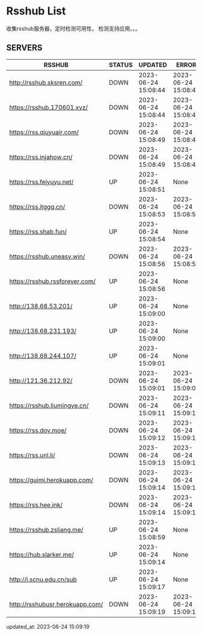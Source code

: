 # Rsshub List

收集rsshub服务器，定时检测可用性， 检测支持应用。。。


## SERVERS

|  RSSHUB   | STATUS  | UPDATED  | ERROR  | TWITTER |  
|  ----  | ----  | ----  | ----  | ---- |  
| http://rsshub.sksren.com/ | DOWN | 2023-06-24 15:08:44 | 2023-06-24 15:08:44 |  
| https://rsshub.170601.xyz/ | DOWN | 2023-06-24 15:08:44 | 2023-06-24 15:08:44 |  
| https://rss.qiuyuair.com/ | DOWN | 2023-06-24 15:08:49 | 2023-06-24 15:08:49 |  
| https://rss.injahow.cn/ | DOWN | 2023-06-24 15:08:49 | 2023-06-24 15:08:49 |  
| https://rss.feiyuyu.net/ | UP | 2023-06-24 15:08:51 | None |OK|  
| https://rss.itggg.cn/ | DOWN | 2023-06-24 15:08:53 | 2023-06-24 15:08:53 |  
| https://rss.shab.fun/ | UP | 2023-06-24 15:08:54 | None ||  
| https://rsshub.uneasy.win/ | DOWN | 2023-06-24 15:08:56 | 2023-06-24 15:08:56 |  
| https://rsshub.rssforever.com/ | UP | 2023-06-24 15:08:56 | None |OK|  
| http://138.68.53.201/ | UP | 2023-06-24 15:09:00 | None ||  
| http://138.68.231.193/ | UP | 2023-06-24 15:09:00 | None ||  
| http://138.68.244.107/ | UP | 2023-06-24 15:09:01 | None ||  
| http://121.36.212.92/ | DOWN | 2023-06-24 15:09:01 | 2023-06-24 15:09:01 |  
| https://rsshub.liumingye.cn/ | DOWN | 2023-06-24 15:09:11 | 2023-06-24 15:09:11 |  
| https://rss.dov.moe/ | DOWN | 2023-06-24 15:09:12 | 2023-06-24 15:09:12 |  
| https://rss.unl.li/ | DOWN | 2023-06-24 15:09:13 | 2023-06-24 15:09:13 |  
| https://guimi.herokuapp.com/ | DOWN | 2023-06-24 15:09:14 | 2023-06-24 15:09:14 |  
| https://rss.hee.ink/ | DOWN | 2023-06-24 15:09:14 | 2023-06-24 15:09:14 |  
| https://rsshub.zsliang.me/ | UP | 2023-06-24 15:08:59 | None |OK|  
| https://hub.slarker.me/ | UP | 2023-06-24 15:09:14 | None |OK|  
| http://i.scnu.edu.cn/sub | UP | 2023-06-24 15:09:17 | None ||  
| http://rsshubusr.herokuapp.com/ | DOWN | 2023-06-24 15:09:19 | 2023-06-24 15:09:19 |  
  

updated_at: 2023-06-24 15:09:19  
